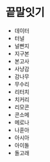 # 끝말잇기

* 데이터
* 터널
* 널빤지
* 지구본
* 본고사
* 사냥감
* 감나무
* 무수리
* 리터치
* 치커리
* 리모콘
* 콘소메
* 메로나
* 나훈아
* 아시아
* 아이돌
* 돌고래